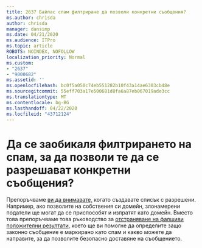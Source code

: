 ```yaml
---
title: 2637 Байпас спам филтриране да позволи конкретни съобщения?
ms.author: chrisda
author: chrisda
manager: dansimp
ms.date: 04/21/2020
ms.audience: ITPro
ms.topic: article
ROBOTS: NOINDEX, NOFOLLOW
localization_priority: Normal
ms.custom:
- "2637"
- "9000682"
ms.assetid: ''
ms.openlocfilehash: bc0f5a050c74eb551282b10f43a14ae6303cb48e
ms.sourcegitcommit: 55eff703a17e500681d8fa6a87eb067019ade3cc
ms.translationtype: MT
ms.contentlocale: bg-BG
ms.lasthandoff: 04/22/2020
ms.locfileid: "43712124"
---
```

# <a name="bypass-spam-filtering-to-allow-specific-messages"></a>Да се заобикаля филтрирането на спам, за да позволи те да се разрешават конкретни съобщения?

Препоръчваме [ви да внимавате,](https://docs.microsoft.com/exchange/troubleshoot/antispam/cautions-against-bypassing-spam-filters) когато създавате списък с разрешени. Например, ако позволите на собствения си домейн, злонамерени податели ще могат да се приспособят и изпратят като домейн.  Вместо това препоръчваме това ръководство за [отстраняване на фалшиви положителни резултати](https://docs.microsoft.com/office365/securitycompliance/prevent-email-from-being-marked-as-spam), което ще ви помогне да определите защо законно съобщение е маркирано като спам и какво можете да направите, за да позволите безопасно доставяне на съобщението.
